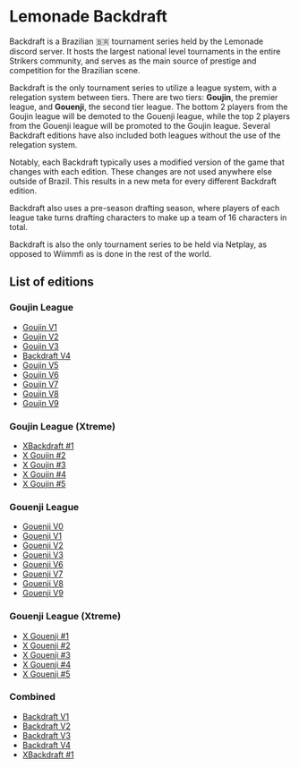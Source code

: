 # Lemonade Backdraft

Backdraft is a Brazilian :brazil: tournament series held by the Lemonade discord server.
It hosts the largest national level tournaments in the entire Strikers community, and serves
as the main source of prestige and competition for the Brazilian scene. 

Backdraft is the only tournament series to utilize a league system, with a relegation system between tiers. There are two tiers: **Goujin**, the premier league, and **Gouenji**, the second tier league. The bottom 2 players from the Goujin league will be demoted to the Gouenji league, while the top 2 players from the Gouenji league will be promoted to the Goujin league. Several Backdraft editions have also included both leagues without the use of the relegation system.

Notably, each Backdraft typically uses a modified version of the game that changes with each edition. These changes are not used anywhere else outside of Brazil. This results in a new meta for every different Backdraft edition. 

Backdraft also uses a pre-season drafting season, where players of each league take turns drafting characters to make up a team of 16 characters in total.

Backdraft is also the only tournament series to be held via Netplay, as opposed to Wiimmfi as is done in the rest of the world.

## List of editions

### Goujin League

- [Goujin V1](goujin1.md)
- [Goujin V2](goujin2.md)
- [Goujin V3](goujin3.md)
- [Backdraft V4](bd4.md)
- [Goujin V5](goujin5.md)
- [Goujin V6](goujin6.md)
- [Goujin V7](goujin7.md)
- [Goujin V8](goujin8.md)
- [Goujin V9](goujin9.md)

### Goujin League (Xtreme)

- [XBackdraft #1](xbd1.md)
- [X Goujin #2](xgoujin2.md)
- [X Goujin #3](xgoujin3.md)
- [X Goujin #4](xgoujin4.md)
- [X Goujin #5](xgoujin5.md)

### Gouenji League

- [Gouenji V0](gouenji0.md)
- [Gouenji V1](gouenji1.md)
- [Gouenji V2](gouenji2.md)
- [Gouenji V3](gouenji3.md)
- [Gouenji V6](gouenji6.md)
- [Gouenji V7](gouenji7.md)
- [Gouenji V8](gouenji8.md)
- [Gouenji V9](gouenji9.md)

### Gouenji League (Xtreme)

- [X Gouenji #1](xgouenji1.md)
- [X Gouenji #2](xgouenji2.md)
- [X Gouenji #3](xgouenji3.md)
- [X Gouenji #4](xgouenji4.md)
- [X Gouenji #5](xgouenji5.md)

### Combined

- [Backdraft V1](bd1.md)
- [Backdraft V2](bd2.md)
- [Backdraft V3](bd3.md)
- [Backdraft V4](bd4.md)
- [XBackdraft #1](xbd1.md)
